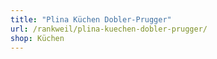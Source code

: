 ```yaml
---
title: "Plina Küchen Dobler-Prugger"
url: /rankweil/plina-kuechen-dobler-prugger/
shop: Küchen
---
```

